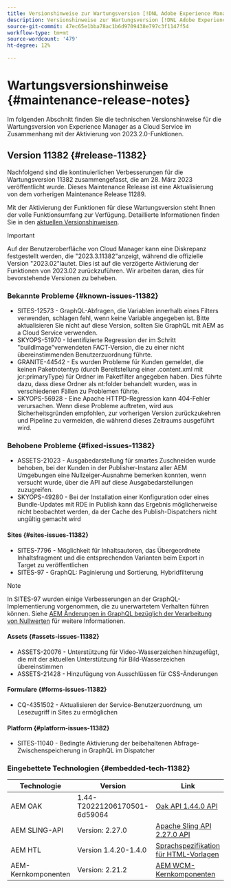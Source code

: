 ```yaml
---
title: Versionshinweise zur Wartungsversion [!DNL Adobe Experience Manager] as a Cloud Service Verbindung zur Aktivierung der Funktionen 2023.2.0.
description: Versionshinweise zur Wartungsversion [!DNL Adobe Experience Manager] as a Cloud Service Verbindung zur Aktivierung der Funktionen 2023.2.0.
source-git-commit: 47ec65e1bba78ac1b6d9709438e797c3f1147f54
workflow-type: tm+mt
source-wordcount: '479'
ht-degree: 12%

---
```


# Wartungsversionshinweise {#maintenance-release-notes}

Im folgenden Abschnitt finden Sie die technischen Versionshinweise für die Wartungsversion von Experience Manager as a Cloud Service im Zusammenhang mit der Aktivierung von 2023.2.0-Funktionen.

## Version 11382 {#release-11382}

Nachfolgend sind die kontinuierlichen Verbesserungen für die Wartungsversion 11382 zusammengefasst, die am 28. März 2023 veröffentlicht wurde. Dieses Maintenance Release ist eine Aktualisierung von dem vorherigen Maintenance Release 11289.

Mit der Aktivierung der Funktionen für diese Wartungsversion steht Ihnen der volle Funktionsumfang zur Verfügung. Detaillierte Informationen finden Sie in den [aktuellen Versionshinweisen](/help/release-notes/release-notes-cloud/release-notes-current.md).

>[!IMPORTANT]
>
> Auf der Benutzeroberfläche von Cloud Manager kann eine Diskrepanz festgestellt werden, die &quot;2023.3.11382&quot;anzeigt, während die offizielle Version &quot;2023.02&quot;lautet. Dies ist auf die verzögerte Aktivierung der Funktionen von 2023.02 zurückzuführen.
> Wir arbeiten daran, dies für bevorstehende Versionen zu beheben.

### Bekannte Probleme {#known-issues-11382}

- SITES-12573 - GraphQL-Abfragen, die Variablen innerhalb eines Filters verwenden, schlagen fehl, wenn keine Variable angegeben ist. Bitte aktualisieren Sie nicht auf diese Version, sollten Sie GraphQL mit AEM as a Cloud Service verwenden.
- SKYOPS-51970 - Identifizierte Regression der im Schritt &quot;buildImage&quot;verwendeten FACT-Version, die zu einer nicht übereinstimmenden Benutzerzuordnung führte.
- GRANITE-44542 - Es wurden Probleme für Kunden gemeldet, die keinen Paketnotentyp (durch Bereitstellung einer .content.xml mit jcr:primaryType) für Ordner im Paketfilter angegeben haben. Dies führte dazu, dass diese Ordner als nt:folder behandelt wurden, was in verschiedenen Fällen zu Problemen führte.
- SKYOPS-56928 - Eine Apache HTTPD-Regression kann 404-Fehler verursachen. Wenn diese Probleme auftreten, wird aus Sicherheitsgründen empfohlen, zur vorherigen Version zurückzukehren und Pipeline zu vermeiden, die während dieses Zeitraums ausgeführt wird.

### Behobene Probleme {#fixed-issues-11382}

- ASSETS-21023 - Ausgabedarstellung für smartes Zuschneiden wurde behoben, bei der Kunden in der Publisher-Instanz aller AEM Umgebungen eine Nullzeiger-Ausnahme bemerken konnten, wenn versucht wurde, über die API auf diese Ausgabedarstellungen zuzugreifen.
- SKYOPS-49280 - Bei der Installation einer Konfiguration oder eines Bundle-Updates mit RDE in Publish kann das Ergebnis möglicherweise nicht beobachtet werden, da der Cache des Publish-Dispatchers nicht ungültig gemacht wird

#### Sites {#sites-issues-11382}

- SITES-7796 - Möglichkeit für Inhaltsautoren, das Übergeordnete Inhaltsfragment und die entsprechenden Varianten beim Export in Target zu veröffentlichen
- SITES-97 - GraphQL: Paginierung und Sortierung, Hybridfilterung

>[!NOTE]
>
> In SITES-97 wurden einige Verbesserungen an der GraphQL-Implementierung vorgenommen, die zu unerwartetem Verhalten führen können. Siehe [AEM Änderungen in GraphQL bezüglich der Verarbeitung von Nullwerten](https://experienceleague.adobe.com/docs/experience-cloud-kcs/kbarticles/KA-21792.html?lang=de) für weitere Informationen.

#### Assets {#assets-issues-11382}

- ASSETS-20076 - Unterstützung für Video-Wasserzeichen hinzugefügt, die mit der aktuellen Unterstützung für Bild-Wasserzeichen übereinstimmen
- ASSETS-21428 - Hinzufügung von Ausschlüssen für CSS-Änderungen

#### Formulare {#forms-issues-11382}

- CQ-4351502 - Aktualisieren der Service-Benutzerzuordnung, um Lesezugriff in Sites zu ermöglichen

#### Platform {#platform-issues-11382}

- SITES-11040 - Bedingte Aktivierung der beibehaltenen Abfrage-Zwischenspeicherung in GraphQL im Dispatcher

### Eingebettete Technologien {#embedded-tech-11382}

| Technologie | Version | Link |
|---|---|---|
| AEM OAK | 1.44-T20221206170501-6d59064 | [Oak API 1.44.0 API](https://www.javadoc.io/doc/org.apache.jackrabbit/oak-api/1.44.0/index.html) |
| AEM SLING-API | Version: 2.27.0 | [Apache Sling API 2.27.0 API](https://www.javadoc.io/doc/org.apache.sling/org.apache.sling.api/latest/index.html) |
| AEM HTL | Version 1.4.20-1.4.0 | [Sprachspezifikation für HTML-Vorlagen](https://github.com/adobe/htl-spec) |
| AEM-Kernkomponenten | Version: 2.21.2 | [AEM WCM-Kernkomponenten](https://github.com/adobe/aem-core-wcm-components) |
